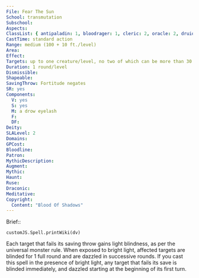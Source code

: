 ```yaml
---
File: Fear The Sun
School: transmutation
Subschool: 
Aspects: 
ClassList: { antipaladin: 1, bloodrager: 1, cleric: 2, oracle: 2, druid: 2, inquisitor: 2, occultist: 2, psychic: 2, shaman: 2, sorcerer: 2, wizard: 2, witch: 2 }
CastTime: standard action
Range: medium (100 + 10 ft./level)
Area: 
Effect: 
Targets: up to one creature/level, no two of which can be more than 30 ft. apart
Duration: 1 round/level
Dismissible: 
Shapeable: 
SavingThrow: Fortitude negates
SR: yes
Components:
  V: yes
  S: yes
  M: a drow eyelash
  F: 
  DF: 
Deity: 
SLALevel: 2
Domains: 
GPCost: 
Bloodline: 
Patron: 
MythicDescription: 
Augment: 
Mythic: 
Haunt: 
Ruse: 
Draconic: 
Meditative: 
Copyright:
  Content: "Blood Of Shadows"
---
```

Brief:: 

```dataviewjs
customJS.Spell.printWiki(dv)
```

Each target that fails its saving throw gains light blindness, as per the universal monster rule. When exposed to bright light, affected targets are blinded for 1 full round and are dazzled in successive  rounds. If you cast this spell in the presence of bright light, any target that fails its save is blinded immediately, and dazzled starting at the beginning of its first turn.
